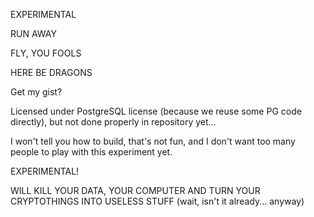 EXPERIMENTAL

RUN AWAY

FLY, YOU FOOLS

HERE BE DRAGONS






Get my gist?


Licensed under PostgreSQL license (because we reuse some PG code directly), but not done properly in repository yet...

I won't tell you how to build, that's not fun, and I don't want too many people to play with this experiment yet.


EXPERIMENTAL!

WILL KILL YOUR DATA, YOUR COMPUTER AND TURN YOUR CRYPTOTHINGS INTO USELESS STUFF (wait, isn't it already... anyway)

